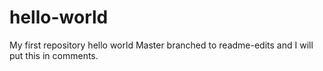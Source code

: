 # hello-world
My first repository hello world
Master branched to readme-edits and I will put this in comments.
